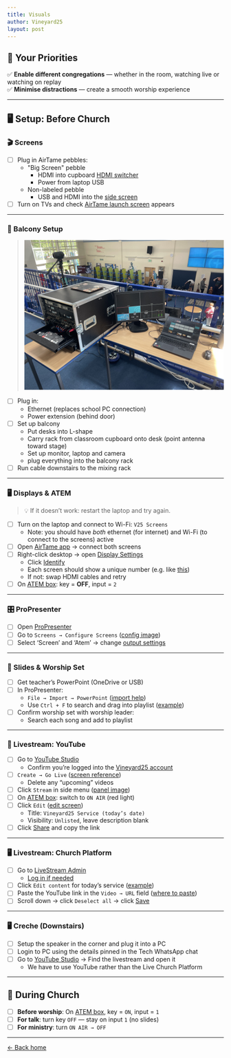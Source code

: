 ```yaml
---
title: Visuals
author: Vineyard25
layout: post
---
```


## 🎯 Your Priorities

✅ **Enable different congregations** — whether in the room, watching live or watching on replay  
✅ **Minimise distractions** — create a smooth worship experience

---

## 🖥️ Setup: Before Church

### 🎬 Screens

- [ ] Plug in AirTame pebbles:
  - "Big Screen" pebble
      - HDMI into cupboard [HDMI switcher](/assets/images/hdmi-switcher.jpg)
      - Power from laptop USB
  - Non-labeled pebble
      - USB and HDMI into the [side screen](/assets/images/airtame-sidescreen.jpg)
- [ ] Turn on TVs and check [AirTame launch screen](/assets/images/airtame-launch-screen.jpg) appears

---

### 🧰 Balcony Setup
> ![Balcony all set up](/assets/images/balcony_desk.jpg)

- [ ] Plug in:
  - Ethernet (replaces school PC connection)
  - Power extension (behind door)
- [ ] Set up balcony
	- Put desks into L-shape
	- Carry rack from classroom cupboard onto desk (point antenna toward stage)
	- Set up monitor, laptop and camera
	- plug everything into the balcony rack
- [ ] Run cable downstairs to the mixing rack

---

### 🖥️ Displays & ATEM

> 💡 If it doesn’t work: restart the laptop and try again.

- [ ] Turn on the laptop and connect to Wi-Fi: `V25 Screens`
  - Note: you should have *both* ethernet (for internet) and Wi-Fi (to connect to the screens) active
- [ ] Open [AirTame app](/assets/images/airtamelogo.jpg) → connect both screens
- [ ] Right-click desktop → open [Display Settings](/assets/images/desktop-right-click.jpg)
  - Click [Identify](/assets/images/identifydisplay.jpg)
  - Each screen should show a unique number (e.g. like [this](/assets/images/atemscreen3.jpg))
  - If not: swap HDMI cables and retry
- [ ] On [ATEM box](/assets/images/atembuttons.png): key = **OFF**, input = `2`

---

### 🎛️ ProPresenter

- [ ] Open [ProPresenter](/assets/images/propresenter.png)
- [ ] Go to `Screens → Configure Screens` ([config image](/assets/images/configscreens.png))
- [ ] Select ‘Screen’ and ‘Atem’ → change [output settings](/assets/images/screensetup.png)

---

### 📝 Slides & Worship Set

- [ ] Get teacher’s PowerPoint (OneDrive or USB)
- [ ] In ProPresenter:
  - `File → Import → PowerPoint` ([import help](/assets/images/importslides.png))
  - Use `Ctrl + F` to search and drag into playlist ([example](/assets/images/addsong2.png))
- [ ] Confirm worship set with worship leader:
  - Search each song and add to playlist

---

### 📡 Livestream: YouTube

- [ ] Go to [YouTube Studio](http://studio.youtube.com)
  - Confirm you’re logged into the [Vineyard25 account](/assets/images/youtube-login.png)
- [ ] `Create → Go Live` ([screen reference](/assets/images/youtube-golive.png))
  - Delete any “upcoming” videos
- [ ] Click `Stream` in side menu ([panel image](/assets/images/youtube-stream-panel.png))
- [ ] On [ATEM box](/assets/images/atembuttons.png): switch to `ON AIR` (red light)
- [ ] Click `Edit` ([edit screen](/assets/images/youtube-stream2.png))
  - Title: `Vineyard25 Service (today’s date)`
  - Visibility: `Unlisted`, leave description blank
- [ ] Click [Share](/assets/images/youtube-stream3.png) and copy the link

---

### 🖥️ Livestream: Church Platform

- [ ] Go to [LiveStream Admin](https://live.wokinghamvineyard.org/admin/services)
  - [Log in if needed](/assets/images/livestream-login.png)
- [ ] Click `Edit content` for today’s service ([example](/assets/images/livestream-services.png))
- [ ] Paste the YouTube link in the `Video → URL` field ([where to paste](/assets/images/livestream-url.png))
- [ ] Scroll down → click `Deselect all` → click [Save](/assets/images/livestream-save.png)

---

### 🖥️ Creche (Downstairs)

- [ ] Setup the speaker in the corner and plug it into a PC
- [ ] Login to PC using the details pinned in the Tech WhatsApp chat
- [ ] Go to [YouTube Studio](http://studio.youtube.com) → Find the livestream and open it
  - We have to use YouTube rather than the Live Church Platform

---

## 🙌 During Church

- [ ] **Before worship**: On [ATEM box](/assets/images/atembuttons.png), key = `ON`, input = `1`
- [ ] **For talk**: turn key `OFF` — stay on input `1` (no slides)
- [ ] **For ministry**: turn `ON AIR → OFF`

---

[← Back home](/)
